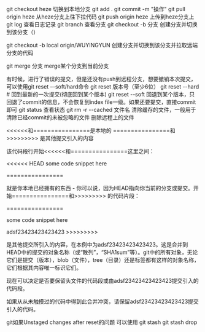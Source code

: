 git checkout heze 切换到本地分支
git add .
git commit -m "操作"
git pull origin heze 从heze分支上往下拉代码
git push origin heze 上传到heze分支上
git log 查看日志记录
git branch 查看分支
git checkout -b 分支  创建分支并切换到该分支（）

git checkout -b local origin/WUYINGYUN 创建分支并切换到该分支并拉取远端分支的代码


git merge 分支 merge某个分支到当前分支

有时候，进行了错误的提交，但是还没有push到远程分支，想要撤销本次提交，可以使用git reset –-soft/hard命令
git reset 版本号（至少6位）
git reset --hard   # 回到最新的一次提交(彻底回到某个版本)
git reset --soft 回退到某个版本，只回退了commit的信息，不会恢复到index file一级。如果还要提交，直接commit即可
git status 查看状态
git rm -r --cached 文件名   清除缓存的文件，一般用于清除已经commit的未被忽略的文件 删除远程上的文件

<<<<<<和================是本地的
================和>>>>>>>>> 是其他提交引入的内容

该代码段行开始<<<<<<和================这里之间：

<<<<<< HEAD 
some code snippet here

================

就是你本地已经拥有的东西 - 你可以说，因为HEAD指向你当前的分支或提交。开始================和>>>>>>>>> 的代码片段：

================

some code snippet here

adsf23423423423423 >>>>>>>>>

是其他提交所引入的内容，在本例中为adsf23423423423423。这是合并到HEAD中的提交的对象名称（或“散列”，“SHA1sum”等）。git中的所有对象，无论它们是提交（版本），blob（文件），tree（目录）还是标签都有这样的对象名称，它们根据其内容唯一标识它们。

现在可以决定是否要保留头文件的代码段或由adsf23423423423423提交引入的代码段。

如果从从未触摸过的代码中得到此合并冲突，请保留adsf23423423423423提交引入的代码。



git如果Unstaged changes after reset的问题
可以使用 
git stash
git stash drop